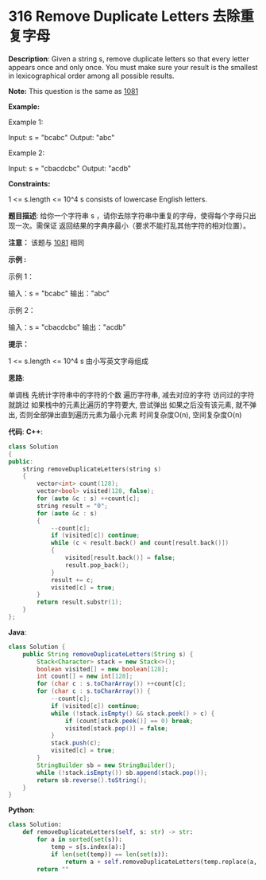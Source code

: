 # 316 Remove Duplicate Letters 去除重复字母

__Description__:
Given a string s, remove duplicate letters so that every letter appears once and only once. You must make sure your result is the smallest in lexicographical order among all possible results.

__Note:__
This question is the same as [1081](https://leetcode.com/problems/smallest-subsequence-of-distinct-characters/)

__Example:__

Example 1:

Input: s = "bcabc"
Output: "abc"

Example 2:

Input: s = "cbacdcbc"
Output: "acdb"

__Constraints:__

1 <= s.length <= 10^4
s consists of lowercase English letters.

__题目描述__:
给你一个字符串 s ，请你去除字符串中重复的字母，使得每个字母只出现一次。需保证 返回结果的字典序最小（要求不能打乱其他字符的相对位置）。

__注意：__
该题与 [1081](https://leetcode.com/problems/smallest-subsequence-of-distinct-characters/) 相同

__示例 :__

示例 1：

输入：s = "bcabc"
输出："abc"

示例 2：

输入：s = "cbacdcbc"
输出："acdb"

__提示：__

1 <= s.length <= 10^4
s 由小写英文字母组成

__思路__:

单调栈
先统计字符串中的字符的个数
遍历字符串, 减去对应的字符
访问过的字符就跳过
如果栈中的元素比遍历的字符要大, 尝试弹出
如果之后没有该元素, 就不弹出, 否则全部弹出直到遍历元素为最小元素
时间复杂度O(n), 空间复杂度O(n)

__代码__:
__C++__:

```C++
class Solution 
{
public:
    string removeDuplicateLetters(string s) 
    {
        vector<int> count(128);
        vector<bool> visited(128, false);
        for (auto &c : s) ++count[c];
        string result = "0";
        for (auto &c : s)
        {
            --count[c];
            if (visited[c]) continue;
            while (c < result.back() and count[result.back()])
            {
                visited[result.back()] = false;
                result.pop_back();
            }
            result += c;
            visited[c] = true;
        }
        return result.substr(1);
    }
};
```

__Java__:

```Java
class Solution {
    public String removeDuplicateLetters(String s) {
        Stack<Character> stack = new Stack<>();
        boolean visited[] = new boolean[128];
        int count[] = new int[128];
        for (char c : s.toCharArray()) ++count[c];
        for (char c : s.toCharArray()) {
            --count[c];
            if (visited[c]) continue;
            while (!stack.isEmpty() && stack.peek() > c) {
                if (count[stack.peek()] == 0) break;
                visited[stack.pop()] = false;
            }
            stack.push(c);
            visited[c] = true;
        }
        StringBuilder sb = new StringBuilder();
        while (!stack.isEmpty()) sb.append(stack.pop());
        return sb.reverse().toString();
    }
}
```

__Python__:

```Python
class Solution:
    def removeDuplicateLetters(self, s: str) -> str:
        for a in sorted(set(s)):
            temp = s[s.index(a):]
            if len(set(temp)) == len(set(s)):
                return a + self.removeDuplicateLetters(temp.replace(a, ""))
        return ""
```
